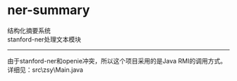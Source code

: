 # ner-summary
结构化摘要系统\
stanford-ner处理文本模块

***

由于stanford-ner和openie冲突，所以这个项目采用的是Java RMI的调用方式。\
详细见：src\zsy\Main.java
